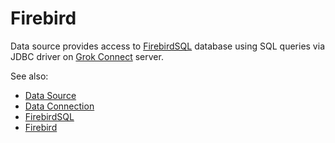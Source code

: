 <!-- TITLE: Firebird -->
<!-- SUBTITLE: -->

# Firebird

Data source provides access to [FirebirdSQL](https://firebirdsql.org/) database
using SQL queries via JDBC driver on [Grok Connect](data-source.md) server. 

See also:

  * [Data Source](data-source.md)
  * [Data Connection](data-connection.md)
  * [FirebirdSQL](https://firebirdsql.org/)
  * [Firebird](https://en.wikipedia.org/wiki/Firebird)
